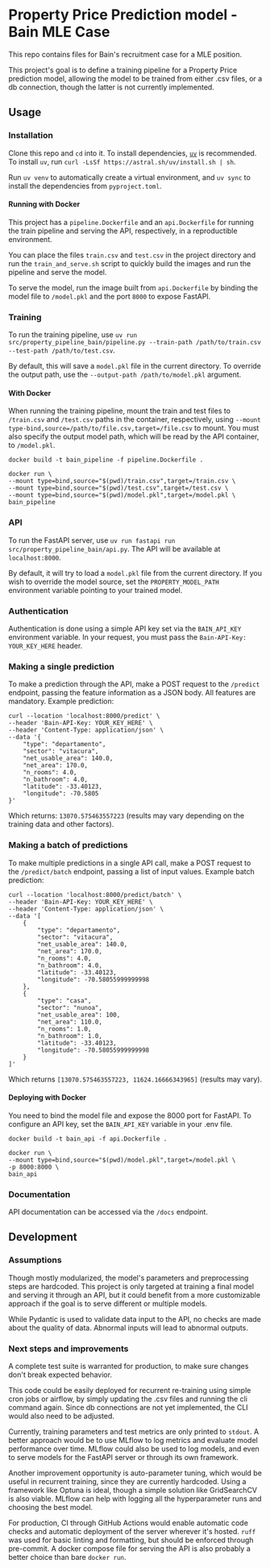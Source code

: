 # Property Price Prediction model - Bain MLE Case

This repo contains files for Bain's recruitment case for a MLE position.

This project's goal is to define a training pipeline for a Property Price prediction
model, allowing the model to be trained from either .csv files, or a db connection,
though the latter is not currently implemented.

## Usage

### Installation

Clone this repo and `cd` into it. To install dependencies, [`uv`](https://astral.sh/uv)
is recommended. To install `uv`, run `curl -LsSf https://astral.sh/uv/install.sh | sh`.

Run `uv venv` to automatically create a virtual environment, and `uv sync` to install
the dependencies from `pyproject.toml`.

#### Running with Docker

This project has a `pipeline.Dockerfile` and an `api.Dockerfile` for running the train
pipeline and serving the API, respectively, in a reproductible environment.

You can place the files `train.csv` and `test.csv` in the project directory and run the
`train_and_serve.sh` script to quickly build the images and run the pipeline and serve
the model.

To serve the model, run the image built from `api.Dockerfile` by binding the model file
to `/model.pkl` and the port `8000` to expose FastAPI.

### Training

To run the training pipeline, use `uv run src/property_pipeline_bain/pipeline.py --train-path /path/to/train.csv --test-path /path/to/test.csv`.

By default, this will save a `model.pkl` file in the current directory. To override the
output path, use the `--output-path /path/to/model.pkl` argument.

#### With Docker

When running the training pipeline, mount the train and test files to `/train.csv` and
`/test.csv` paths in the container, respectively, using
`--mount type-bind,source=/path/to/file.csv,target=/file.csv` to mount. You must also
specify the output model path, which will be read by the API container, to `/model.pkl`.

```shell
docker build -t bain_pipeline -f pipeline.Dockerfile .

docker run \
--mount type=bind,source="$(pwd)/train.csv",target=/train.csv \
--mount type=bind,source="$(pwd)/test.csv",target=/test.csv \
--mount type=bind,source="$(pwd)/model.pkl",target=/model.pkl \
bain_pipeline
```

### API

To run the FastAPI server, use `uv run fastapi run src/property_pipeline_bain/api.py`.
The API will be available at `localhost:8000`.

By default, it will try to load a `model.pkl` file from the current directory. If you
wish to override the model source, set the `PROPERTY_MODEL_PATH` environment variable
pointing to your trained model.

### Authentication

Authentication is done using a simple API key set via the `BAIN_API_KEY` environment
variable. In your request, you must pass the `Bain-API-Key: YOUR_KEY_HERE` header.

### Making a single prediction

To make a prediction through the API, make a POST request to the `/predict` endpoint,
passing the feature information as a JSON body. All features are mandatory.
Example prediction:

```shell
curl --location 'localhost:8000/predict' \
--header 'Bain-API-Key: YOUR_KEY_HERE' \
--header 'Content-Type: application/json' \
--data '{
    "type": "departamento",
    "sector": "vitacura",
    "net_usable_area": 140.0,
    "net_area": 170.0,
    "n_rooms": 4.0,
    "n_bathroom": 4.0,
    "latitude": -33.40123,
    "longitude": -70.5805
}'
```

Which returns: `13070.575463557223` (results may vary depending on the training data and
other factors).

### Making a batch of predictions

To make multiple predictions in a single API call, make a POST request to the
`/predict/batch` endpoint, passing a list of input values. Example batch prediction:

```shell
curl --location 'localhost:8000/predict/batch' \
--header 'Bain-API-Key: YOUR_KEY_HERE' \
--header 'Content-Type: application/json' \
--data '[
    {
        "type": "departamento",
        "sector": "vitacura",
        "net_usable_area": 140.0,
        "net_area": 170.0,
        "n_rooms": 4.0,
        "n_bathroom": 4.0,
        "latitude": -33.40123,
        "longitude": -70.58055999999998
    },
    {
        "type": "casa",
        "sector": "nunoa",
        "net_usable_area": 100,
        "net_area": 110.0,
        "n_rooms": 1.0,
        "n_bathroom": 1.0,
        "latitude": -33.40123,
        "longitude": -70.58055999999998
    }
]'
```

Which returns `[13070.575463557223, 11624.16666343965]` (results may vary).

#### Deploying with Docker

You need to bind the model file and expose the 8000 port for FastAPI. To configure an
API key, set the `BAIN_API_KEY` variable in your .env file.

```shell
docker build -t bain_api -f api.Dockerfile .

docker run \
--mount type=bind,source="$(pwd)/model.pkl",target=/model.pkl \
-p 8000:8000 \
bain_api
```

### Documentation

API documentation can be accessed via the `/docs` endpoint.

## Development

### Assumptions

Though mostly modularized, the model's parameters and preprocessing steps are hardcoded.
This project is only targeted at training a final model and serving it through an API,
but it could benefit from a more customizable approach if the goal is to serve different
or multiple models.

While Pydantic is used to validate data input to the API, no checks are made about the
quality of data. Abnormal inputs will lead to abnormal outputs.

### Next steps and improvements

A complete test suite is warranted for production, to make sure changes don't break
expected behavior.

This code could be easily deployed for recurrent re-training using simple cron jobs or
airflow, by simply updating the .csv files and running the cli command again. Since db
connections are not yet implemented, the CLI would also need to be adjusted.

Currently, training parameters and test metrics are only printed to `stdout`. A better
approach would be to use MLflow to log metrics and evaluate model performance over
time. MLflow could also be used to log models, and even to serve models for the FastAPI
server or through its own framework.

Another improvement opportunity is auto-parameter tuning, which would be useful in
recurrent training, since they are currently hardcoded. Using a framework like Optuna
is ideal, though a simple solution like GridSearchCV is also viable. MLflow can help
with logging all the hyperparameter runs and choosing the best model.

For production, CI through GitHub Actions would enable automatic code checks and
automatic deployment of the server wherever it's hosted. `ruff` was used for basic
linting and formatting, but should be enforced through pre-commit. A docker compose file
for serving the API is also probably a better choice than bare `docker run`.
